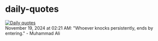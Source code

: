 # daily-quotes
[![Daily quotes](https://github.com/ceepu8/daily-quotes/actions/workflows/daily-quote.yml/badge.svg)](https://github.com/ceepu8/daily-quotes/actions/workflows/daily-quote.yml)<br/>
November 19, 2024 at 02:21 AM: "Whoever knocks persistently, ends by entering." - Muhammad Ali
